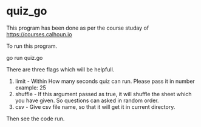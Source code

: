 # quiz_go
This program has been done as per the course studay of https://courses.calhoun.io

To run this program.

go run quiz.go 

There are three flags which will be helpfull.

1. limit - Within How many seconds quiz can run. Please pass it in number example: 25
2. shuffle - If this argument passed as true, it will shuffle the sheet which you have given. So questions can asked in random order.
3. csv - Give csv file name, so that it will get it in current directory.

Then see the code run.
